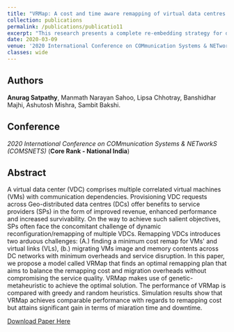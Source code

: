 ```yaml
---
title: "VRMap: A cost and time aware remapping of virtual data centres over a geo-distributed infrastructure"
collection: publications
permalink: /publications/publicatio11
excerpt: "This research presents a complete re-embedding strategy for dynamic virtual data center requests over a geo-distributed infrastructure. The primary goal of the work is to minimize the re-embedding cost and migration overhead."
date: 2020-03-09
venue: '2020 International Conference on COMmunication Systems & NETworkS (COMSNETS)'
classes: wide
---
```

## Authors
**Anurag Satpathy**, Manmath Narayan Sahoo, Lipsa Chhotray, Banshidhar Majhi, Ashutosh Mishra, Sambit Bakshi.

## Conference
*2020 International Conference on COMmunication Systems & NETworkS (COMSNETS)* (**Core Rank - National India**)

## Abstract
A virtual data center (VDC) comprises multiple correlated virtual machines (VMs) with communication dependencies. Provisioning VDC requests across Geo-distributed data centres (DCs) offer benefits to service providers (SPs) in the form of improved revenue, enhanced performance and increased survivability. On the way to achieve such salient objectives, SPs often face the concomitant challenge of dynamic reconfiguration/remapping of multiple VDCs. Remapping VDCs introduces two arduous challenges: (A.) finding a minimum cost remap for VMs' and virtual links (VLs), (b.) migrating VMs image and memory contents across DC networks with minimum overheads and service disruption. In this paper, we propose a model called VRMap that finds an optimal remapping plan that aims to balance the remapping cost and migration overheads without compromising the service quality. VRMap makes use of genetic-metaheuristic to achieve the optimal solution. The performance of VRMap is compared with greedy and random heuristics. Simulation results show that VRMap achieves comparable performance with regards to remapping cost but attains significant gain in terms of miaration time and downtime.

[Download Paper Here](https://doi.org/10.1201/9780429288630)
